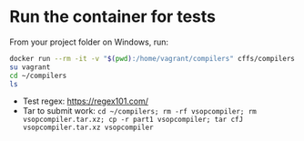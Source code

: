 # Run the container for tests

From your project folder on Windows, run:
```bash
docker run --rm -it -v "$(pwd):/home/vagrant/compilers" cffs/compilers /bin/sh
su vagrant
cd ~/compilers
ls
```
- Test regex: https://regex101.com/
- Tar to submit work: `cd ~/compilers; rm -rf vsopcompiler; rm vsopcompiler.tar.xz; cp -r part1 vsopcompiler; tar cfJ vsopcompiler.tar.xz vsopcompiler`
